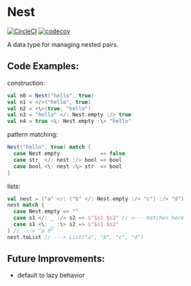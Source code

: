 # Nest
[![CircleCI](https://circleci.com/gh/nathaniel-may/Nest/tree/master.svg?style=svg)](https://circleci.com/gh/nathaniel-may/Nest/tree/master)
[![codecov](https://codecov.io/gh/nathaniel-may/Nest/branch/master/graph/badge.svg)](https://codecov.io/gh/nathaniel-may/Nest)

A data type for managing nested pairs.  

## Code Examples:
construction:
```scala
val n0 = Nest("hello", true)
val n1 = </>("hello", true)
val n2 = <\>(true, "hello")
val n3 = "hello" </: Nest.empty :/> true
val n4 = true <\: Nest.empty :\> "hello"
```

pattern matching:
```scala
Nest("hello", true) match {
  case Nest.empty             => false
  case str  </: nest :/> bool => bool
  case bool <\: nest :\> str  => bool
}
```

lists:
```scala
val nest = ("a" </: ("b" </: Nest.empty :/> "c") :/> "d")
nest match {
  case Nest.empty => ""
  case s1 </: _ :/> s2 => s"$s1 $s2" // <--- matches here
  case s1 <\: _ :\> s2 => s"$s1 $s2"
} // ---> "a d"
nest.toList // ---> List("a", "b", "c", "d")
```

## Future Improvements:
  - default to lazy behavior